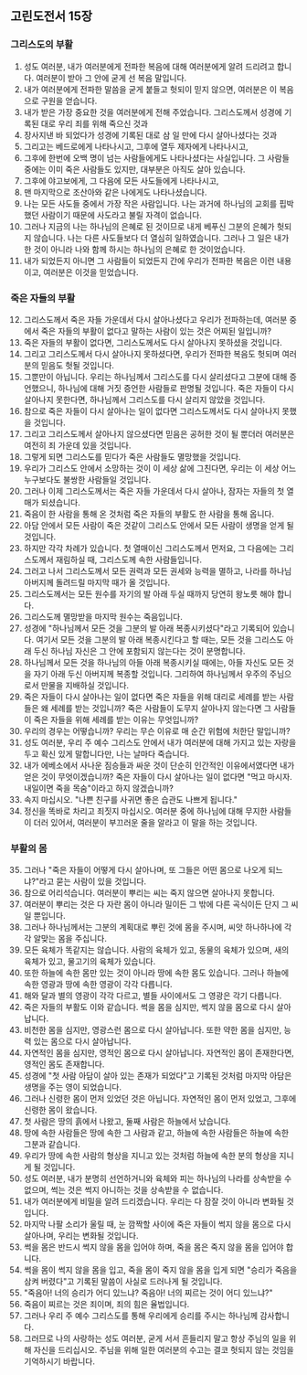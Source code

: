## 고린도전서 15장

### 그리스도의 부활
1. 성도 여러분, 내가 여러분에게 전파한 복음에 대해 여러분에게 알려 드리려고 합니다. 여러분이 받아 그 안에 굳게 선 복음 말입니다.
2. 내가 여러분에게 전파한 말씀을 굳게 붙들고 헛되이 믿지 않으면, 여러분은 이 복음으로 구원을 얻습니다.
3. 내가 받은 가장 중요한 것을 여러분에게 전해 주었습니다. 그리스도께서 성경에 기록된 대로 우리 죄를 위해 죽으신 것과
4. 장사지낸 바 되었다가 성경에 기록된 대로 삼 일 만에 다시 살아나셨다는 것과
5. 그리고는 베드로에게 나타나시고, 그후에 열두 제자에게 나타나시고,
6. 그후에 한번에 오백 명이 넘는 사람들에게도 나타나셨다는 사실입니다. 그 사람들 중에는 이미 죽은 사람들도 있지만, 대부분은 아직도 살아 있습니다.
7. 그후에 야고보에게, 그 다음에 모든 사도들에게 나타나시고,
8. 맨 마지막으로 조산아와 같은 나에게도 나타나셨습니다.
9. 나는 모든 사도들 중에서 가장 작은 사람입니다. 나는 과거에 하나님의 교회를 핍박했던 사람이기 때문에 사도라고 불릴 자격이 없습니다.
10. 그러나 지금의 나는 하나님의 은혜로 된 것이므로 내게 베푸신 그분의 은혜가 헛되지 않습니다. 나는 다른 사도들보다 더 열심히 일하였습니다. 그러나 그 일은 내가 한 것이 아니라 나와 함께 하시는 하나님의 은혜로 한 것이었습니다.
11. 내가 되었든지 아니면 그 사람들이 되었든지 간에 우리가 전파한 복음은 이런 내용이고, 여러분은 이것을 믿었습니다.
### 죽은 자들의 부활
12. 그리스도께서 죽은 자들 가운데서 다시 살아나셨다고 우리가 전파하는데, 여러분 중에서 죽은 자들의 부활이 없다고 말하는 사람이 있는 것은 어찌된 일입니까?
13. 죽은 자들의 부활이 없다면, 그리스도께서도 다시 살아나지 못하셨을 것입니다.
14. 그리고 그리스도께서 다시 살아나지 못하셨다면, 우리가 전파한 복음도 헛되며 여러분의 믿음도 헛될 것입니다.
15. 그뿐만이 아닙니다. 우리는 하나님께서 그리스도를 다시 살리셨다고 그분에 대해 증언했으니, 하나님에 대해 거짓 증언한 사람들로 판명될 것입니다. 죽은 자들이 다시 살아나지 못한다면, 하나님께서 그리스도를 다시 살리지 않았을 것입니다.
16. 참으로 죽은 자들이 다시 살아나는 일이 없다면 그리스도께서도 다시 살아나지 못했을 것입니다.
17. 그리고 그리스도께서 살아나지 않으셨다면 믿음은 공허한 것이 될 뿐더러 여러분은 여전히 죄 가운데 있을 것입니다.
18. 그렇게 되면 그리스도를 믿다가 죽은 사람들도 멸망했을 것입니다.
19. 우리가 그리스도 안에서 소망하는 것이 이 세상 삶에 그친다면, 우리는 이 세상 어느 누구보다도 불쌍한 사람들일 것입니다.
20. 그러나 이제 그리스도께서는 죽은 자들 가운데서 다시 살아나, 잠자는 자들의 첫 열매가 되셨습니다.
21. 죽음이 한 사람을 통해 온 것처럼 죽은 자들의 부활도 한 사람을 통해 옵니다.
22. 아담 안에서 모든 사람이 죽은 것같이 그리스도 안에서 모든 사람이 생명을 얻게 될 것입니다.
23. 하지만 각각 차례가 있습니다. 첫 열매이신 그리스도께서 먼저요, 그 다음에는 그리스도께서 재림하실 때, 그리스도께 속한 사람들입니다.
24. 그러고 나서 그리스도께서 모든 권력과 모든 권세와 능력을 멸하고, 나라를 하나님 아버지께 돌려드릴 마지막 때가 올 것입니다.
25. 그리스도께서는 모든 원수를 자기의 발 아래 두실 때까지 당연히 왕노릇 해야 합니다.
26. 그리스도께 멸망받을 마지막 원수는 죽음입니다.
27. 성경에 "하나님께서 모든 것을 그분의 발 아래 복종시키셨다"라고 기록되어 있습니다. 여기서 모든 것을 그분의 발 아래 복종시킨다고 할 때는, 모든 것을 그리스도 아래 두신 하나님 자신은 그 안에 포함되지 않는다는 것이 분명합니다.
28. 하나님께서 모든 것을 하나님의 아들 아래 복종시키실 때에는, 아들 자신도 모든 것을 자기 아래 두신 아버지께 복종할 것입니다. 그리하여 하나님께서 우주의 주님으로서 만물을 지배하실 것입니다.
29. 죽은 자들이 다시 살아나는 일이 없다면 죽은 자들을 위해 대리로 세례를 받는 사람들은 왜 세례를 받는 것입니까? 죽은 사람들이 도무지 살아나지 않는다면 그 사람들이 죽은 자들을 위해 세례를 받는 이유는 무엇입니까?
30. 우리의 경우는 어떻습니까? 우리는 무슨 이유로 매 순간 위험에 처한단 말입니까?
31. 성도 여러분, 우리 주 예수 그리스도 안에서 내가 여러분에 대해 가지고 있는 자랑을 두고 확신 있게 말합니다만, 나는 날마다 죽습니다.
32. 내가 에베소에서 사나운 짐승들과 싸운 것이 단순히 인간적인 이유에서였다면 내가 얻은 것이 무엇이겠습니까? 죽은 자들이 다시 살아나는 일이 없다면 "먹고 마시자. 내일이면 죽을 목숨"이라고 하지 않겠습니까?
33. 속지 마십시오. "나쁜 친구를 사귀면 좋은 습관도 나쁘게 됩니다."
34. 정신을 똑바로 차리고 죄짓지 마십시오. 여러분 중에 하나님에 대해 무지한 사람들이 더러 있어서, 여러분이 부끄러운 줄을 알라고 이 말을 하는 것입니다.
### 부활의 몸
35. 그러나 "죽은 자들이 어떻게 다시 살아나며, 또 그들은 어떤 몸으로 나오게 되느냐?"라고 묻는 사람이 있을 것입니다.
36. 참으로 어리석습니다. 여러분이 뿌리는 씨는 죽지 않으면 살아나지 못합니다.
37. 여러분이 뿌리는 것은 다 자란 몸이 아니라 밀이든 그 밖에 다른 곡식이든 단지 그 씨일 뿐입니다.
38. 그러나 하나님께서는 그분의 계획대로 뿌린 것에 몸을 주시며, 씨앗 하나하나에 각각 알맞는 몸을 주십니다.
39. 모든 육체가 똑같지는 않습니다. 사람의 육체가 있고, 동물의 육체가 있으며, 새의 육체가 있고, 물고기의 육체가 있습니다.
40. 또한 하늘에 속한 몸만 있는 것이 아니라 땅에 속한 몸도 있습니다. 그러나 하늘에 속한 영광과 땅에 속한 영광이 각각 다릅니다.
41. 해와 달과 별의 영광이 각각 다르고, 별들 사이에서도 그 영광은 각기 다릅니다.
42. 죽은 자들의 부활도 이와 같습니다. 썩을 몸을 심지만, 썩지 않을 몸으로 다시 살아납니다.
43. 비천한 몸을 심지만, 영광스런 몸으로 다시 살아납니다. 또한 약한 몸을 심지만, 능력 있는 몸으로 다시 살아납니다.
44. 자연적인 몸을 심지만, 영적인 몸으로 다시 살아납니다. 자연적인 몸이 존재한다면, 영적인 몸도 존재합니다.
45. 성경에 "첫 사람 아담이 살아 있는 존재가 되었다"고 기록된 것처럼 마지막 아담은 생명을 주는 영이 되었습니다.
46. 그러나 신령한 몸이 먼저 있었던 것은 아닙니다. 자연적인 몸이 먼저 있었고, 그후에 신령한 몸이 왔습니다.
47. 첫 사람은 땅의 흙에서 나왔고, 둘째 사람은 하늘에서 났습니다.
48. 땅에 속한 사람들은 땅에 속한 그 사람과 같고, 하늘에 속한 사람들은 하늘에 속한 그분과 같습니다.
49. 우리가 땅에 속한 사람의 형상을 지니고 있는 것처럼 하늘에 속한 분의 형상을 지니게 될 것입니다.
50. 성도 여러분, 내가 분명히 선언하거니와 육체와 피는 하나님의 나라를 상속받을 수 없으며, 썩는 것은 썩지 아니하는 것을 상속받을 수 없습니다.
51. 내가 여러분에게 비밀을 알려 드리겠습니다. 우리는 다 잠잘 것이 아니라 변화될 것입니다.
52. 마지막 나팔 소리가 울릴 때, 눈 깜짝할 사이에 죽은 자들이 썩지 않을 몸으로 다시 살아나며, 우리는 변화될 것입니다.
53. 썩을 몸은 반드시 썩지 않을 몸을 입어야 하며, 죽을 몸은 죽지 않을 몸을 입어야 합니다.
54. 썩을 몸이 썩지 않을 몸을 입고, 죽을 몸이 죽지 않을 몸을 입게 되면 "승리가 죽음을 삼켜 버렸다"고 기록된 말씀이 사실로 드러나게 될 것입니다.
55. "죽음아! 너의 승리가 어디 있느냐? 죽음아! 너의 찌르는 것이 어디 있느냐?"
56. 죽음이 찌르는 것은 죄이며, 죄의 힘은 율법입니다.
57. 그러나 우리 주 예수 그리스도를 통해 우리에게 승리를 주시는 하나님께 감사합니다.
58. 그러므로 나의 사랑하는 성도 여러분, 굳게 서서 흔들리지 말고 항상 주님의 일을 위해 자신을 드리십시오. 주님을 위해 일한 여러분의 수고는 결코 헛되지 않는 것임을 기억하시기 바랍니다.
